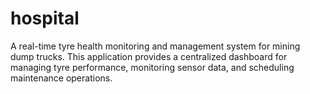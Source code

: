 # hospital
A real-time tyre health monitoring and management system for mining dump trucks. This application provides a centralized dashboard for managing tyre performance, monitoring sensor data, and scheduling maintenance operations.
